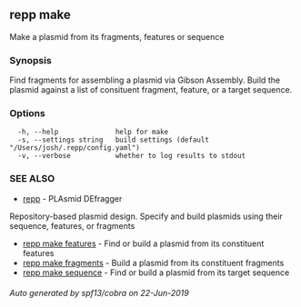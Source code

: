 ## repp make

Make a plasmid from its fragments, features or sequence

### Synopsis

Find fragments for assembling a plasmid via Gibson Assembly. Build the plasmid
against a list of consituent fragment, feature, or a target sequence.

### Options

```
  -h, --help              help for make
  -s, --settings string   build settings (default "/Users/josh/.repp/config.yaml")
  -v, --verbose           whether to log results to stdout
```

### SEE ALSO

* [repp](repp.md)	 - PLAsmid DEfragger
	
Repository-based plasmid design. Specify and build plasmids using
their sequence, features, or fragments
* [repp make features](repp_make_features.md)	 - Find or build a plasmid from its constituent features
* [repp make fragments](repp_make_fragments.md)	 - Build a plasmid from its constituent fragments
* [repp make sequence](repp_make_sequence.md)	 - Find or build a plasmid from its target sequence

###### Auto generated by spf13/cobra on 22-Jun-2019
